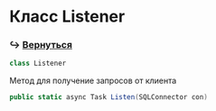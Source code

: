 # Класс Listener
### :arrow_right_hook: [**Вернуться**](https://github.com/Sekfiser/Client-Server-Project/wiki/Документация-классов-методов)
```C#
class Listener
```
Метод для получение запросов от клиента
```C#
public static async Task Listen(SQLConnector con)
```
